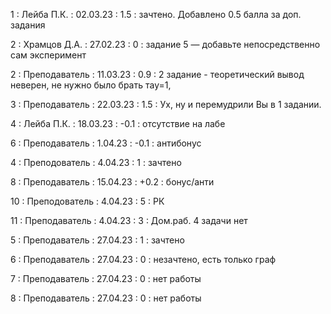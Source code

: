 1 : Лейба П.К. : 02.03.23 : 1.5 : зачтено. Добавлено 0.5 балла за доп. задания

2 : Храмцов Д.А. : 27.02.23 : 0 : задание 5 — добавьте непосредственно сам эксперимент

2 : Преподаватель : 11.03.23 : 0.9 : 2 задание  - теоретический вывод неверен, не нужно было брать тау=1, 

3 : Преподаватель : 22.03.23 : 1.5 : Ух, ну и перемудрили Вы в 1 задании.

4 : Лейба П.К. : 18.03.23 : -0.1 : отсутствие на лабе

6 : Преподаватель : 1.04.23 : -0.1 : антибонус

4 : Преподователь : 4.04.23 : 1 : зачтено

8 : Преподаватель : 15.04.23 : +0.2 : бонус/анти

10 : Преподователь : 4.04.23 : 5 : РК

11 : Преподаватель : 4.04.23 : 3 : Дом.раб. 4 задачи нет

5 : Преподаватель : 27.04.23 : 1 : зачтено

6 : Преподаватель : 27.04.23 : 0 : незачтено, есть только граф

7 : Преподаватель : 27.04.23 : 0 : нет работы

8 : Преподаватель : 27.04.23 : 0 : нет работы
